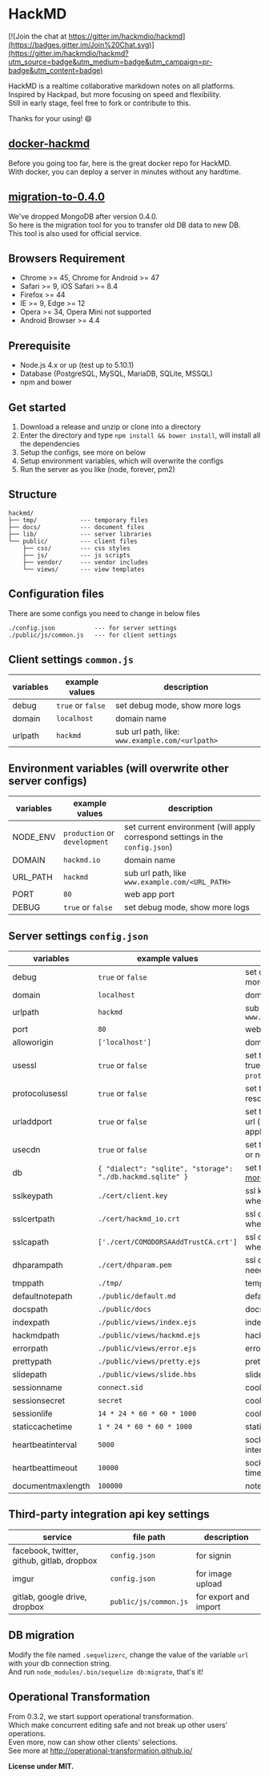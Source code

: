 HackMD
===

[![Join the chat at https://gitter.im/hackmdio/hackmd](https://badges.gitter.im/Join%20Chat.svg)](https://gitter.im/hackmdio/hackmd?utm_source=badge&utm_medium=badge&utm_campaign=pr-badge&utm_content=badge)

HackMD is a realtime collaborative markdown notes on all platforms.  
Inspired by Hackpad, but more focusing on speed and flexibility.  
Still in early stage, feel free to fork or contribute to this.

Thanks for your using! :smile:

[docker-hackmd](https://github.com/hackmdio/docker-hackmd)
---
Before you going too far, here is the great docker repo for HackMD.  
With docker, you can deploy a server in minutes without any hardtime.

[migration-to-0.4.0](https://github.com/hackmdio/migration-to-0.4.0)
---
We've dropped MongoDB after version 0.4.0.  
So here is the migration tool for you to transfer old DB data to new DB.  
This tool is also used for official service.

Browsers Requirement
---
- Chrome >= 45, Chrome for Android >= 47
- Safari >= 9, iOS Safari >= 8.4
- Firefox >= 44
- IE >= 9, Edge >= 12
- Opera >= 34, Opera Mini not supported
- Android Browser >= 4.4

Prerequisite
---
- Node.js 4.x or up (test up to 5.10.1)
- Database (PostgreSQL, MySQL, MariaDB, SQLite, MSSQL)
- npm and bower

Get started
---
1. Download a release and unzip or clone into a directory
2. Enter the directory and type `npm install && bower install`, will install all the dependencies
3. Setup the configs, see more on below
4. Setup environment variables, which will overwrite the configs
5. Run the server as you like (node, forever, pm2)

Structure
---
```
hackmd/
├── tmp/			--- temporary files
├── docs/			--- document files
├── lib/			--- server libraries
└── public/			--- client files
	├── css/		--- css styles
	├── js/			--- js scripts
	├── vendor/		--- vendor includes
	└── views/		--- view templates
```

Configuration files
---
There are some configs you need to change in below files
```
./config.json			--- for server settings
./public/js/common.js	--- for client settings
```

Client settings `common.js`
---
| variables | example values | description |
| --------- | ------ | ----------- |
| debug | `true` or `false` | set debug mode, show more logs |
| domain | `localhost` | domain name |
| urlpath | `hackmd` | sub url path, like: `www.example.com/<urlpath>` |

Environment variables (will overwrite other server configs)
---
| variables | example values | description |
| --------- | ------ | ----------- |
| NODE_ENV  | `production` or `development` | set current environment (will apply correspond settings in the `config.json`) |
| DOMAIN | `hackmd.io` | domain name |
| URL_PATH | `hackmd` | sub url path, like `www.example.com/<URL_PATH>` |
| PORT | `80` | web app port |
| DEBUG | `true` or `false` | set debug mode, show more logs |

Server settings `config.json`
---
| variables | example values | description |
| --------- | ------ | ----------- |
| debug | `true` or `false` | set debug mode, show more logs |
| domain | `localhost` | domain name |
| urlpath | `hackmd` | sub url path, like `www.example.com/<urlpath>` |
| port | `80` | web app port |
| alloworigin | `['localhost']` | domain name whitelist |
| usessl | `true` or `false` | set to use ssl server (if true will auto turn on `protocolusessl`) |
| protocolusessl | `true` or `false` | set to use ssl protocol for resources path |
| urladdport | `true` or `false` | set to add port on callback url (port 80 or 443 won't applied) |
| usecdn | `true` or `false` | set to use CDN resources or not |
| db | `{ "dialect": "sqlite", "storage": "./db.hackmd.sqlite" }` | set the db configs, [see more here](http://sequelize.readthedocs.org/en/latest/api/sequelize/) |
| sslkeypath | `./cert/client.key` | ssl key path (only need when you set usessl) |
| sslcertpath | `./cert/hackmd_io.crt` | ssl cert path (only need when you set usessl) |
| sslcapath | `['./cert/COMODORSAAddTrustCA.crt']` | ssl ca chain (only need when you set usessl) |
| dhparampath | `./cert/dhparam.pem` | ssl dhparam path (only need when you set usessl) |
| tmppath | `./tmp/` | temp directory path |
| defaultnotepath | `./public/default.md` | default note file path |
| docspath | `./public/docs` | docs directory path |
| indexpath | `./public/views/index.ejs` | index template file path |
| hackmdpath | `./public/views/hackmd.ejs` | hackmd template file path |
| errorpath | `./public/views/error.ejs` | error template file path |
| prettypath | `./public/views/pretty.ejs` | pretty template file path |
| slidepath | `./public/views/slide.hbs` | slide template file path |
| sessionname | `connect.sid` | cookie session name |
| sessionsecret | `secret` | cookie session secret |
| sessionlife | `14 * 24 * 60 * 60 * 1000` | cookie session life |
| staticcachetime | `1 * 24 * 60 * 60 * 1000` | static file cache time |
| heartbeatinterval | `5000` | socket.io heartbeat interval |
| heartbeattimeout | `10000` | socket.io heartbeat timeout |
| documentmaxlength | `100000` | note max length |

Third-party integration api key settings
---
| service | file path | description |
| ------- | --------- | ----------- |
| facebook, twitter, github, gitlab, dropbox | `config.json` | for signin |
| imgur | `config.json` | for image upload |
| gitlab, google drive, dropbox | `public/js/common.js` | for export and import |

DB migration
---
Modify the file named `.sequelizerc`, change the value of the variable `url` with your db connection string.  
And run `node_modules/.bin/sequelize db:migrate`, that's it!

Operational Transformation
---
From 0.3.2, we start support operational transformation.  
Which make concurrent editing safe and not break up other users' operations.  
Even more, now can show other clients' selections.  
See more at http://operational-transformation.github.io/

**License under MIT.**
